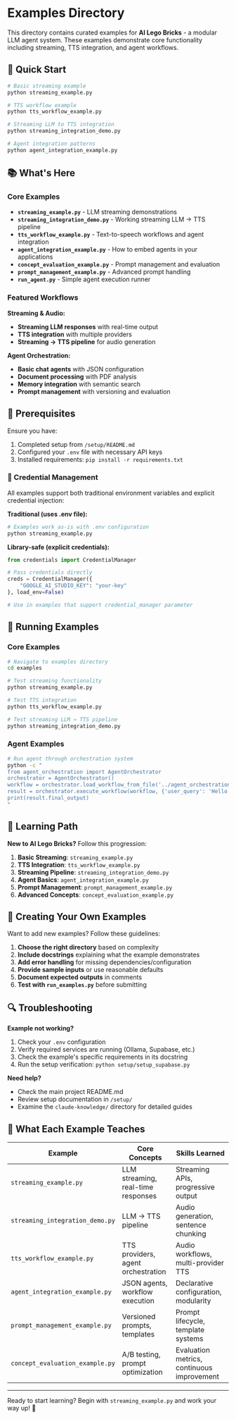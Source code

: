 # Examples Directory

This directory contains curated examples for **AI Lego Bricks** - a modular LLM agent system. These examples demonstrate core functionality including streaming, TTS integration, and agent workflows.

## 🎯 Quick Start

```bash
# Basic streaming example
python streaming_example.py

# TTS workflow example  
python tts_workflow_example.py

# Streaming LLM to TTS integration
python streaming_integration_demo.py

# Agent integration patterns
python agent_integration_example.py
```

## 📚 What's Here

### Core Examples
- **`streaming_example.py`** - LLM streaming demonstrations
- **`streaming_integration_demo.py`** - Working streaming LLM → TTS pipeline
- **`tts_workflow_example.py`** - Text-to-speech workflows and agent integration
- **`agent_integration_example.py`** - How to embed agents in your applications
- **`concept_evaluation_example.py`** - Prompt management and evaluation
- **`prompt_management_example.py`** - Advanced prompt handling
- **`run_agent.py`** - Simple agent execution runner

### Featured Workflows

**Streaming & Audio:**
- **Streaming LLM responses** with real-time output
- **TTS integration** with multiple providers  
- **Streaming → TTS pipeline** for audio generation

**Agent Orchestration:**
- **Basic chat agents** with JSON configuration
- **Document processing** with PDF analysis
- **Memory integration** with semantic search
- **Prompt management** with versioning and evaluation

## 🔧 Prerequisites

Ensure you have:
1. Completed setup from `/setup/README.md`
2. Configured your `.env` file with necessary API keys
3. Installed requirements: `pip install -r requirements.txt`

### 🔐 Credential Management

All examples support both traditional environment variables and explicit credential injection:

**Traditional (uses .env file):**
```python
# Examples work as-is with .env configuration
python streaming_example.py
```

**Library-safe (explicit credentials):**
```python
from credentials import CredentialManager

# Pass credentials directly
creds = CredentialManager({
    "GOOGLE_AI_STUDIO_KEY": "your-key"
}, load_env=False)

# Use in examples that support credential_manager parameter
```

## 🚀 Running Examples

### Core Examples
```bash
# Navigate to examples directory
cd examples

# Test streaming functionality
python streaming_example.py

# Test TTS integration
python tts_workflow_example.py

# Test streaming LLM → TTS pipeline
python streaming_integration_demo.py
```

### Agent Examples
```bash
# Run agent through orchestration system
python -c "
from agent_orchestration import AgentOrchestrator
orchestrator = AgentOrchestrator()
workflow = orchestrator.load_workflow_from_file('../agent_orchestration/examples/simple_chat_agent.json')
result = orchestrator.execute_workflow(workflow, {'user_query': 'Hello!'})
print(result.final_output)
"
```

## 📖 Learning Path

**New to AI Lego Bricks?** Follow this progression:

1. **Basic Streaming**: `streaming_example.py`
2. **TTS Integration**: `tts_workflow_example.py`  
3. **Streaming Pipeline**: `streaming_integration_demo.py`
4. **Agent Basics**: `agent_integration_example.py`
5. **Prompt Management**: `prompt_management_example.py`
6. **Advanced Concepts**: `concept_evaluation_example.py`

## 🎨 Creating Your Own Examples

Want to add new examples? Follow these guidelines:

1. **Choose the right directory** based on complexity
2. **Include docstrings** explaining what the example demonstrates
3. **Add error handling** for missing dependencies/configuration
4. **Provide sample inputs** or use reasonable defaults
5. **Document expected outputs** in comments
6. **Test with `run_examples.py`** before submitting

## 🔍 Troubleshooting

**Example not working?**
1. Check your `.env` configuration
2. Verify required services are running (Ollama, Supabase, etc.)
3. Check the example's specific requirements in its docstring
4. Run the setup verification: `python setup/setup_supabase.py`

**Need help?**
- Check the main project README.md
- Review setup documentation in `/setup/`
- Examine the `claude-knowledge/` directory for detailed guides

## 🎯 What Each Example Teaches

| Example | Core Concepts | Skills Learned |
|---------|--------------|----------------|
| `streaming_example.py` | LLM streaming, real-time responses | Streaming APIs, progressive output |
| `streaming_integration_demo.py` | LLM → TTS pipeline | Audio generation, sentence chunking |
| `tts_workflow_example.py` | TTS providers, agent orchestration | Audio workflows, multi-provider TTS |
| `agent_integration_example.py` | JSON agents, workflow execution | Declarative configuration, modularity |
| `prompt_management_example.py` | Versioned prompts, templates | Prompt lifecycle, template systems |
| `concept_evaluation_example.py` | A/B testing, prompt optimization | Evaluation metrics, continuous improvement |

---

Ready to start learning? Begin with `streaming_example.py` and work your way up! 🚀